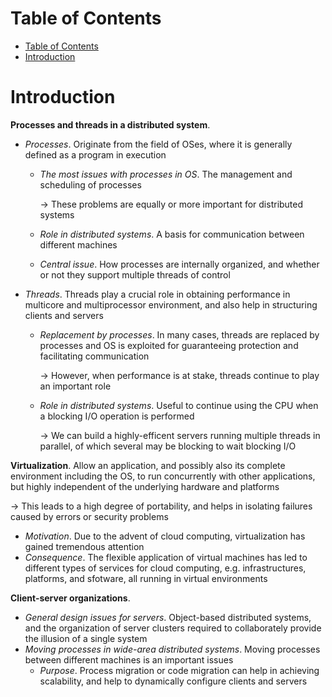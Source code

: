 <!-- TOC titleSize:1 tabSpaces:2 depthFrom:1 depthTo:6 withLinks:1 updateOnSave:1 orderedList:0 skip:0 title:1 charForUnorderedList:* -->
# Table of Contents
- [Table of Contents](#table-of-contents)
- [Introduction](#introduction)
<!-- /TOC -->

# Introduction
**Processes and threads in a distributed system**. 
* *Processes*. Originate from the field of OSes, where it is generally defined as a program in execution
    * *The most issues with processes in OS*. The management and scheduling of processes

        $\to$ These problems are equally or more important for distributed systems
    * *Role in distributed systems*. A basis for communication between different machines
    * *Central issue*. How processes are internally organized, and whether or not they support multiple threads of control
* *Threads*. Threads play a crucial role in obtaining performance in multicore and multiprocessor environment, and also help in structuring clients and servers
    * *Replacement by processes*. In many cases, threads are replaced by processes and OS is exploited for guaranteeing protection and facilitating communication

        $\to$ However, when performance is at stake, threads continue to play an important role
    * *Role in distributed systems*. Useful to continue using the CPU when a blocking I/O operation is performed

        $\to$ We can build a highly-efficent servers running multiple threads in parallel, of which several may be blocking to wait blocking I/O

**Virtualization**. Allow an application, and possibly also its complete environment including the OS, to run concurrently with other applications, but highly independent of the underlying hardware and platforms

$\to$ This leads to a high degree of portability, and helps in isolating failures caused by errors or security problems
* *Motivation*. Due to the advent of cloud computing, virtualization has gained tremendous attention
* *Consequence*. The flexible application of virtual machines has led to different types of services for cloud computing, e.g. infrastructures, platforms, and sfotware, all running in virtual environments

**Client-server organizations**.
* *General design issues for servers*. Object-based distributed systems, and the organization of server clusters required to collaborately provide the illusion of a single system
* *Moving processes in wide-area distributed systems*. Moving processes between different machines is an important issues
    * *Purpose*. Process migration or code migration can help in achieving scalability, and help to dynamically configure clients and servers